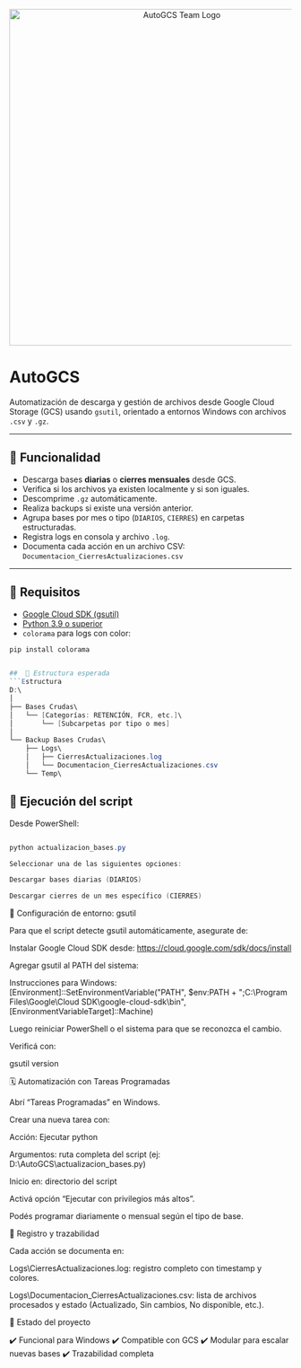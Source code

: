 <!-- Logo del equipo -->
<p align="center">
  <img width="600" src="https://github.com/user-attachments/assets/902f4638-7937-43d1-97ee-1f1dd6a32c56" alt="AutoGCS Team Logo" />
</p>

# AutoGCS

Automatización de descarga y gestión de archivos desde Google Cloud Storage (GCS) usando `gsutil`, orientado a entornos Windows con archivos `.csv` y `.gz`.

---

## 📌 Funcionalidad

- Descarga bases **diarias** o **cierres mensuales** desde GCS.
- Verifica si los archivos ya existen localmente y si son iguales.
- Descomprime `.gz` automáticamente.
- Realiza backups si existe una versión anterior.
- Agrupa bases por mes o tipo (`DIARIOS`, `CIERRES`) en carpetas estructuradas.
- Registra logs en consola y archivo `.log`.
- Documenta cada acción en un archivo CSV:  
  `Documentacion_CierresActualizaciones.csv`

---

## 🧰 Requisitos

- [Google Cloud SDK (gsutil)](https://dl.google.com/dl/cloudsdk/channels/rapid/GoogleCloudSDKInstaller.exe?hl=es-419)
- [Python 3.9 o superior](https://www.python.org/ftp/python/3.13.7/python-3.13.7-amd64.exe)
- `colorama` para logs con color:

```powershell
pip install colorama


##  📁 Estructura esperada
```Estructura
D:\
│
├── Bases Crudas\
│   └── [Categorías: RETENCIÓN, FCR, etc.]\
│       └── [Subcarpetas por tipo o mes]
│
└── Backup Bases Crudas\
    ├── Logs\
    │   ├── CierresActualizaciones.log
    │   └── Documentacion_CierresActualizaciones.csv
    └── Temp\
```
## 🚀 Ejecución del script

Desde PowerShell:

```PowerShell

python actualizacion_bases.py

Seleccionar una de las siguientes opciones:

Descargar bases diarias (DIARIOS)

Descargar cierres de un mes específico (CIERRES)
```

🔐 Configuración de entorno: gsutil

Para que el script detecte gsutil automáticamente, asegurate de:

Instalar Google Cloud SDK desde: https://cloud.google.com/sdk/docs/install

Agregar gsutil al PATH del sistema:

Instrucciones para Windows:
[Environment]::SetEnvironmentVariable("PATH", $env:PATH + ";C:\Program Files\Google\Cloud SDK\google-cloud-sdk\bin", [EnvironmentVariableTarget]::Machine)


Luego reiniciar PowerShell o el sistema para que se reconozca el cambio.

Verificá con:

gsutil version

🗓️ Automatización con Tareas Programadas

Abrí “Tareas Programadas” en Windows.

Crear una nueva tarea con:

Acción: Ejecutar python

Argumentos: ruta completa del script (ej: D:\AutoGCS\actualizacion_bases.py)

Inicio en: directorio del script

Activá opción “Ejecutar con privilegios más altos”.

Podés programar diariamente o mensual según el tipo de base.

🧾 Registro y trazabilidad

Cada acción se documenta en:

Logs\CierresActualizaciones.log: registro completo con timestamp y colores.

Logs\Documentacion_CierresActualizaciones.csv: lista de archivos procesados y estado (Actualizado, Sin cambios, No disponible, etc.).

🧪 Estado del proyecto

✔️ Funcional para Windows
✔️ Compatible con GCS
✔️ Modular para escalar nuevas bases
✔️ Trazabilidad completa

